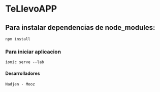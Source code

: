 # TeLlevoAPP 

## Para instalar dependencias de node_modules:

````
npm install
````
### Para iniciar aplicacion

````
ionic serve --lab
````

#### Desarrolladores
````
Nadjen - Mooz
````
